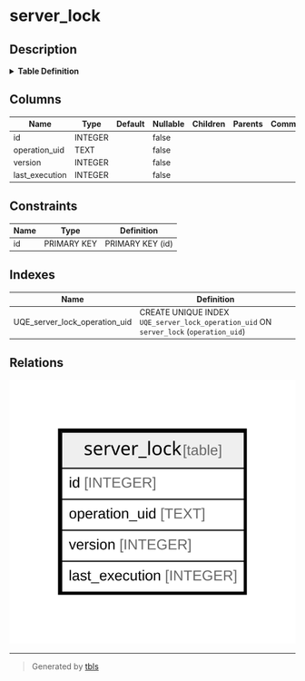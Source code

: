 # server_lock

## Description

<details>
<summary><strong>Table Definition</strong></summary>

```sql
CREATE TABLE `server_lock` (
`id` INTEGER PRIMARY KEY AUTOINCREMENT NOT NULL
, `operation_uid` TEXT NOT NULL
, `version` INTEGER NOT NULL
, `last_execution` INTEGER NOT NULL
)
```

</details>

## Columns

| Name | Type | Default | Nullable | Children | Parents | Comment |
| ---- | ---- | ------- | -------- | -------- | ------- | ------- |
| id | INTEGER |  | false |  |  |  |
| operation_uid | TEXT |  | false |  |  |  |
| version | INTEGER |  | false |  |  |  |
| last_execution | INTEGER |  | false |  |  |  |

## Constraints

| Name | Type | Definition |
| ---- | ---- | ---------- |
| id | PRIMARY KEY | PRIMARY KEY (id) |

## Indexes

| Name | Definition |
| ---- | ---------- |
| UQE_server_lock_operation_uid | CREATE UNIQUE INDEX `UQE_server_lock_operation_uid` ON `server_lock` (`operation_uid`) |

## Relations

![er](server_lock.svg)

---

> Generated by [tbls](https://github.com/k1LoW/tbls)
